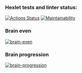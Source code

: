 ### Hexlet tests and linter status:
[![Actions Status](https://github.com/FedorShurgin/python-project-49/actions/workflows/hexlet-check.yml/badge.svg)](https://github.com/FedorShurgin/python-project-49/actions)
[![Maintainability](https://api.codeclimate.com/v1/badges/3b04109cd860de6fdd57/maintainability)](https://codeclimate.com/github/FedorShurgin/python-project-49/maintainability)
### Brain even
[![brain-even](https://asciinema.org/a/JwIYIwujYuX1Ndx04PcqjT6b6.svg)](https://asciinema.org/a/JwIYIwujYuX1Ndx04PcqjT6b6)
### Brain progression
[![brain-progression](https://asciinema.org/a/nnOXGZyvH9XT139xLYrCrNDCz.svg)](https://asciinema.org/a/nnOXGZyvH9XT139xLYrCrNDCz)